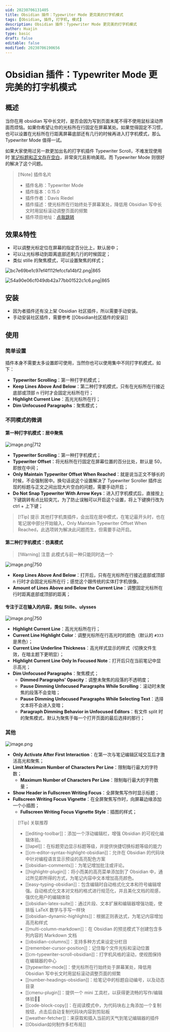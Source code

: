 ```yaml
---
uid: 20230706131405
title: Obsidian 插件：Typewriter Mode 更完美的打字机模式
tags: [Obsidian, 插件, 打字机, 模式]
description: Obsidian 插件：Typewriter Mode 更完美的打字机模式
author: Huajin
type: basic
draft: false
editable: false
modified: 20230706190656
---
```


# Obsidian 插件：Typewriter Mode 更完美的打字机模式

## 概述

当你在用 obsidian 写中长文时，是否会因为写到页面末尾不得不使用鼠标滚动界面而烦恼。如果你希望让你的光标所在行固定在屏幕某处。如果觉得固定不习惯，也可以设置在光标所在行距离屏幕底部还有几行的时候再进入打字机模式，那么 Typewriter Mode 值得一试。

如果大家使用过另一款更加出名的打字机插件 Typewriter Scroll，不难发现使用时 [笔记标题和正文存在空白](https://pkmer.cn/Pkmer-Docs/10-obsidian/obsidian%E5%B8%B8%E8%A7%81%E9%97%AE%E9%A2%98%E6%B1%87%E6%80%BB/obsidian%E5%9F%BA%E7%A1%80%E6%93%8D%E4%BD%9C%E9%97%AE%E9%A2%98/#%E7%AC%94%E8%AE%B0%E6%A0%87%E9%A2%98%E5%92%8C%E6%AD%A3%E6%96%87%E5%AD%98%E5%9C%A8%E7%A9%BA%E7%99%BD)，非常突兀且影响美观。而 Typewriter Mode 则很好的解决了这个问题。

> [!Note] 插件名片
> - 插件名称：Typewriter Mode
> - 插件版本：0.15.0
> - 插件作者：Davis Riedel
> - 插件描述：使光标所在行始终处于屏幕某处，降低用 Obsidian 写中长文时用鼠标滚动调整页面的频繁
> - 插件项目地址：[点我跳转](https://github.com/davisriedel/obsidian-typewriter-mode)

## 效果&特性

- 可以调整光标定位在屏幕的指定百分比上，默认居中；
- 可以让光标移动到距离底部还剩几行的时候固定；
- 类似 stille 的聚焦模式，可以设置聚焦的样式；

![bc7e69be1c97ef4f112fefccfa14bf2.png|865](https://cdn.pkmer.cn/images/bc7e69be1c97ef4f112fefccfa14bf2.png!pkmer)

![54a90e06cf049db42a77bb01522c1c6.png|865](https://cdn.pkmer.cn/images/54a90e06cf049db42a77bb01522c1c6.png!pkmer)

## 安装

- 因为者插件还有没上架 Obsidian 社区插件，所以需要手动安装。
- 手动安装社区插件，需要参考 [[Obsidian社区插件的安装]]

## 使用

### 简单设置

插件本身不需要太多设置即可使用，当然你也可以使用集中不同打字机模式，如下：

- **Typewriter Scrolling**：第一种打字机模式；
- **Keep Lines Above And Below**：第二种打字机模式，只有在光标所在行接近底部或顶部 n 行时才会固定光标所在行；
- **Highlight Current Line**：高光光标所在行；
- **Dim Unfocused Paragraphs**：聚焦模式；

### 不同模式的微调

#### 第一种打字机模式：居中聚焦

![image.png|712](https://cdn.pkmer.cn/images/20230706181620.png!pkmer)

- **Typewriter Scrolling**：第一种打字机模式；
- **Typewriter Offset**：将光标所在行固定在屏幕位置的百分比处，默认是 50，即放在中间；
- **Only Maintain Typewriter Offset When Reached**：就是说当正文不够长的时候，不会强制居中。换句话说这个设置解决了 Typewriter Scroller 插件出现的标题与正文之间出现大片空白的问题，需要手动开启；
- **Do Not Snap Typewriter With Arrow Keys**：进入打字机模式后，直接按上下键跳转有点比较突兀，为了防止误触可以开启这个设置，将上下键换行改为 ctrl + 上下键；

> [!Tip] 提示
> 其他打字机类插件，会出现在居中模式，在笔记最开头时，也在笔记居中部分开始输入，Only Maintain Typewriter Offset When Reached，此选项转为解决此问题而生，但需要手动开启。

#### 第二种打字机模式：仿真模式

> [!Warning] 注意
> 此模式与前一种只能同时选一个

![image.png|750](https://cdn.pkmer.cn/images/20230706182406.png!pkmer)

- **Keep Lines Above And Below**：打开后，只有在光标所在行接近底部或顶部 n 行时才会固定光标所在行；感觉这个跟传统的实体打字机很像。
- **Amount of Lines Above and Below the Current Line**：调整固定光标所在行时距离底部或顶部的距离；

#### 专注于正在输入的内容，类似 Stille、ulysses

![image.png|750](https://cdn.pkmer.cn/images/20230706182430.png!pkmer)

- **Highlight Current Line**：高光光标所在行；
- **Current Line Highlight Color**：调整光标所在行高光时的颜色（默认的 `#333` 是黑色）；
- **Current Line Underline Thickness**：高光样式显示的样式（切换文件生效，在暗主题下更明显）；
- **Highlight Current Line Only In Focused Note**：打开后只在当前笔记中显示高光；
- **Dim Unfocused Paragraphs**：聚焦模式；
	- **Dimmed Paragraphs' Opacity**：调整未聚焦的段落的不透明度；
	- **Pause Dimming Unfocused Paragraphs While Scrolling**：滚动时未聚焦的段落不会变暗；
	- **Pause Dimming Unfocused Paragraphs While Selecting Text**：选择文本将不会进入变暗；
	- **Paragraph Dimming Behavior in Unfocused Editors**：有文件 split 时的聚焦模式，默认为聚焦于每一个打开页面的最后选择的那行；

### 其他

![image.png](https://cdn.pkmer.cn/images/20230706182443.png!pkmer)

- **Only Activate After First Interaction**：在第一次与笔记编辑区域交互后才激活高光和聚焦；
- **Limit Maximum Number of Characters Per Line**：限制每行最大的字符数；
	- **Maximum Number of Characters Per Line**：限制每行最大的字符数量；
- **Show Header in Fullscreen Writing Focus**：全屏聚焦写作时显示标题；
- **Fullscreen Writing Focus Vignette**：在全屏聚焦写作时，向屏幕边缘添加一个小插图；
	- **Fullscreen Writing Focus Vignette Style**：插图的样式；

> [!Tip] 关联推荐
> - [[editing-toolbar]]：添加一个浮动编辑栏，增强 Obsidian 的可视化编辑体验。
> - [[lapel]]：在标题旁边显示标题等级，并提供快捷切换标题等级的能力
> - [[cm-editor-syntax-highlight-obsidian]]：允许在 Obsidian 的代码块中针对编程语言显示预设的高亮配色方案
> - [[obsidian-comments]]：为笔记增加批注或评论。
> - [[highlightr-plugin]]：将小而美的高亮菜单添加到了 Obsidian 中，通过所见即所得的方式，为笔记内容中文本增加高亮颜色。
> - [[easy-typing-obsidian]]：包含编辑时自动格式化文本和符号编辑增强。自动格式化文本对文档的格式进行规范化，并且美化文档的观感，强优化用户的编辑体验
> - [[obsidian-latex-suite]]：通过片段、文本扩展和编辑器增强功能，使排版 LaTeX 数学与手写一样快
> - [[obsidian-dynamic-highlights]]：根据正则表达式，为笔记内容增加高亮和样式
> - [[multi-column-markdown]]：在 Obsidian 的预览模式下创建包含多列内容的 Markdown 文档
> - [[obsidian-columns]]：支持多种方式来设定分栏目
> - [[remember-cursor-position]]：记住每个文件光标和滚动位置
> - [[cm-typewriter-scroll-obsidian]]：打字机风格的滚动，使视图保持在编辑器的中心
> - [[typewriter-mode]]：使光标所在行始终处于屏幕某处，降低用 Obsidian 写中长文时用鼠标滚动调整页面的频繁
> - [[number-headings-obsidian]]：给笔记中的标题自动编号，以及动态目录
> - [[cmenu-plugin]]：提供一个 mini 工具栏，以获得更流畅的写作/编辑体验✍🏽
> - [[code-block-copy]]：在阅读模式中，为代码块右上角添加一个复制按钮，点击后自动复制代码块内容到剪贴板
> - [[weather-fetcher]]：来获取和插入当前的天气到笔记编辑器的插件
> - [[Obsidian如何制作多栏布局]]